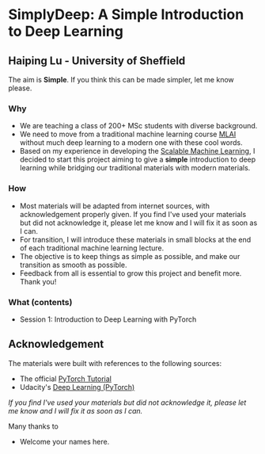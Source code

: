 # SimplyDeep: A Simple Introduction to Deep Learning
## Haiping Lu - University of Sheffield

The aim is **Simple**. If you think this can be made simpler, let me know please.

### Why
* We are teaching a class of 200+ MSc students with diverse background. 
* We need to move from a traditional machine learning course [MLAI](https://github.com/maalvarezl/MLAI) without much deep learning to a modern one with these cool words.
* Based on my experience in developing the [Scalable Machine Learning](https://github.com/haipinglu/ScalableML), I decided to start this project aiming to give a **simple** introduction to deep learning while bridging our traditional materials with modern materials.

### How
* Most materials will be adapted from internet sources, with acknowledgement properly given. If you find I've used your materials but did not acknowledge it, please let me know and I will fix it as soon as I can. 
* For transition, I will introduce these materials in small blocks at the end of each traditional machine learning lecture.
* The objective is to keep things as simple as possible, and make our transition as smooth as possible.
* Feedback from all is essential to grow this project and benefit more. Thank you!

### What (contents)
* Session 1: Introduction to Deep Learning with PyTorch 

## Acknowledgement
The materials were built with references to the following sources:
* The official [PyTorch Tutorial](https://pytorch.org/tutorials/)
* Udacity's [Deep Learning (PyTorch)](https://github.com/udacity/deep-learning-v2-pytorch)

*If you find I've used your materials but did not acknowledge it, please let me know and I will fix it as soon as I can.* 
 
Many thanks to 
* Welcome your names here.
